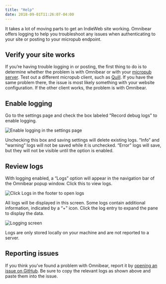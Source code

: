 ```yaml
---
title: "Help"
date: 2018-09-01T11:26:07-04:00
---
```


It takes a lot of moving parts to get an IndieWeb site working. Omnibear offers logging to help you troubleshoot any issues when authenticating to your site or posting to your micropub endpoint.

## Verify your site works

If you’re having trouble logging in or posting, the first thing to do is to determine whether the problem is with Omnibear or with your [micropub server](/getting-started/micropub). Test out a different micropub client, such as [Quill](https://quill.p3k.io/). If you have the same problem there, the issue is most likely something with your website configuration. If the other client works, the problem is with Omnibear.

## Enable logging

Go to the settings page and check the box labeled "Record debug logs" to enable logging.

![Enable logging in the settings page](/images/logging-option.png)

Unchecking this box and saving settings will delete existing logs. “Info” and “warning” logs will not be saved while it is unchecked. “Error” logs will save, but they will not be visible until the option is enabled.

## Review logs

With logging enabled, a “Logs” option will appear in the navigation bar of the Omnibear popup window. Click this to view logs.

![Click Logs in the footer to open logs](/images/logging-nav.png)

All logs will be displayed in this screen. Some logs contain additional information, indicated by a “+” icon. Click the log entry to expand the pane to display the data.

![Logging screen](/images/logging-example.png)

Logs are only stored locally on your machine and are not reported to a server.

## Reporting issues

If you think you’ve found a problem with Omnibear, report it by [opening an issue on GitHub](https://github.com/keithjgrant/omnibear/issues). Be sure to copy the relevant logs as shown above and paste them into the issue.
